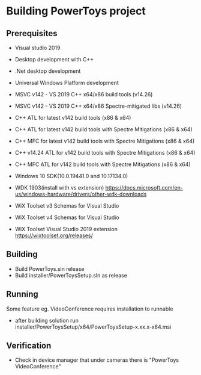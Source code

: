 # Building PowerToys project

## Prerequisites
- Visual studio 2019
- Desktop development with C++
- .Net desktop development
- Universal Windows Platform development
- MSVC v142 - VS 2019 C++ x64/x86 build tools (v14.26)
- MSVC v142 - VS 2019 C++ x64/x86 Spectre-mitigated libs (v14.26)
- C++ ATL for latest v142 build tools (x86 & x64)
- C++ ATL for latest v142 build tools with Spectre Mitigations (x86 & x64)
- C++ MFC for latest v142 build tools with Spectre Mitigations (x86 & x64)
- C++ v14.24 ATL for v142 build tools with Spectre Mitigations (x86 & x64)
- C++ MFC ATL for v142 build tools with Spectre Mitigations (x86 & x64)
- Windows 10 SDK(10.0.19441.0 and 10.17134.0)

- WDK 1903(install with vs extension) https://docs.microsoft.com/en-us/windows-hardware/drivers/other-wdk-downloads
- WiX Toolset v3 Schemas for Visual Studio 
- WiX Toolset v4 Schemas for Visual Studio
- WiX Toolset Visual Studio 2019 extension https://wixtoolset.org/releases/


## Building 
- Build PowerToys.sln release
- Build installer/PowerToysSetup.sln as release

## Running
Some feature eg. VideoConference requires installation to runnable
- after building solution run installer/PowerToysSetup/x64/PowerToysSetup-x.xx.x-x64.msi

## Verification
- Check in device manager that under cameras there is "PowerToys VideoConference"
